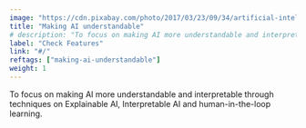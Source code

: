 ```yaml
---
image: "https://cdn.pixabay.com/photo/2017/03/23/09/34/artificial-intelligence-2167835_960_720.jpg"
title: "Making AI understandable"
# description: "To focus on making AI more understandable and interpretable through techniques on Explainable AI, Interpretable AI and human-in-the-loop learning."
label: "Check Features"
link: "#/"
reftags: ["making-ai-understandable"]
weight: 1
---
```


To focus on making AI more understandable and interpretable through techniques on Explainable AI, Interpretable AI and human-in-the-loop learning.